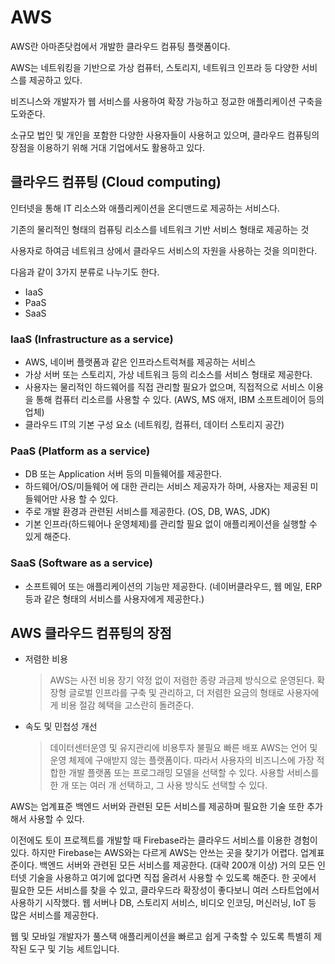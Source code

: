 # AWS

AWS란 아마존닷컴에서 개발한 클라우드 컴퓨팅 플랫폼이다.

AWS는 네트워킹을 기반으로 가상 컴퓨터, 스토리지, 네트워크 인프라 등 다양한 서비스를 제공하고 있다.

비즈니스와 개발자가 웹 서비스를 사용하여 확장 가능하고 정교한 애플리케이션 구축을 도와준다.

소규모 법인 및 개인을 포함한 다양한 사용자들이 사용허고 있으며, 클라우드 컴퓨팅의 장점을 이용하기 위해 거대 기업에서도 활용하고 있다.

## 클라우드 컴퓨팅 (Cloud computing)

인터넷을 통해 IT 리소스와 애플리케이션을 온디맨드로 제공하는 서비스다.

기존의 물리적인 형태의 컴퓨팅 리소스를 네트워크 기반 서비스 형태로 제공하는 것

사용자로 하여금 네트워크 상에서 클라우드 서비스의 자원을 사용하는 것을 의미한다.

다음과 같이 3가지 분류로 나누기도 한다.

- IaaS
- PaaS
- SaaS

### IaaS (Infrastructure as a service)

- AWS, 네이버 플랫폼과 같은 인프라스트럭쳐를 제공하는 서비스
- 가상 서버 또는 스토리지, 가상 네트워크 등의 리소스를 서비스 형태로 제공한다.
- 사용자는 물리적인 하드웨어를 직접 관리할 필요가 없으며, 직접적으로 서비스 이용을 통해 컴퓨터 리소르를 사용할 수 있다. (AWS, MS 애저, IBM 소프트레이어 등의 업체)
- 클라우드 IT의 기본 구성 요소 (네트워킹, 컴퓨터, 데이터 스토리지 공간)

### PaaS (Platform as a service)

- DB 또는 Application 서버 등의 미들웨어를 제공한다.
- 하드웨어/OS/미들웨어 에 대한 관리는 서비스 제공자가 하며, 사용자는 제공된 미들웨어만 사용 할 수 있다.
- 주로 개발 환경과 관련된 서비스를 제공한다. (OS, DB, WAS, JDK)
- 기본 인프라(하드웨어나 운영체제)를 관리할 필요 없이 애플리케이션을 실행할 수 있게 해준다.

### SaaS (Software as a service)

- 소프트웨어 또는 애플리케이션의 기능만 제공한다. (네이버클라우드, 웹 메일, ERP 등과 같은 형태의 서비스를 사용자에게 제공한다.)

## AWS 클라우드 컴퓨팅의 장점

- 저렴한 비용

  > AWS는 사전 비용 장기 약정 없이 저렴한 종량 과금제 방식으로 운영된다.
  > 확장형 글로벌 인프라를 구축 및 관리하고, 더 저렴한 요금의 형태로 사용자에게 비용 절감 혜택을 고스란히 돌려준다.

- 속도 및 민첩성 개선
  > 데이터센터운영 및 유지관리에 비용투자 불필요
  > 빠른 배포
  > AWS는 언어 및 운영 체제에 구애받지 않는 플랫폼이다. 따라서 사용자의 비즈니스에 가장 적합한 개발 플랫폼 또는 프로그래밍 모델을 선택할 수 있다. 사용할 서비스를 한 개 또는 여러 개 선택하고, 그 사용 방식도 선택할 수 있다.

AWS는 업계표준
백엔드 서버와 관련된 모든 서비스를 제공하며 필요한 기술 또한 추가해서 사용할 수 있다.

이전에도 토이 프로젝트를 개발할 때 Firebase라는 클라우드 서비스를 이용한 경험이 있다.
하지만 Firebase는 AWS와는 다르게
AWS는 안쓰는 곳을 찾기가 어렵다.
업계표준이다. 백엔드 서버와 관련된 모든 서비스를 제공한다. (대략 200개 이상)
거의 모든 인터넷 기술을 사용하고 여기에 없다면 직접 올려서 사용할 수 있도록 해준다.
한 곳에서 필요한 모든 서비스를 찾을 수 있고, 클라우드라 확장성이 좋다보니 여러 스타트업에서 사용하기 시작했다.
웹 서버나 DB, 스토리지 서비스, 비디오 인코딩, 머신러닝, IoT 등 많은 서비스를 제공한다.

웹 및 모바일 개발자가 풀스택 애플리케이션을 빠르고 쉽게 구축할 수 있도록 특별히 제작된 도구 및 기능 세트입니다.
